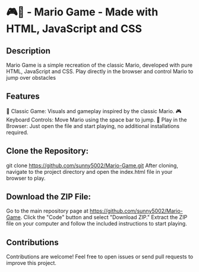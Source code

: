 # 🎮🍄 - Mario Game - Made with HTML, JavaScript and CSS
## Description
Mario Game is a simple recreation of the classic Mario, developed with pure HTML, JavaScript and CSS. Play directly in the browser and control Mario to jump over obstacles

## Features
🍄 Classic Game: Visuals and gameplay inspired by the classic Mario.
🎮 Keyboard Controls: Move Mario using the space bar to jump.
🚀 Play in the Browser: Just open the file and start playing, no additional installations required.

## Clone the Repository:


git clone https://github.com/sunny5002/Mario-Game.git
After cloning, navigate to the project directory and open the index.html file in your browser to play.

## Download the ZIP File:
Go to the main repository page at https://github.com/sunny5002/Mario-Game. Click the "Code" button and select "Download ZIP." Extract the ZIP file on your computer and follow the included instructions to start playing.

## Contributions
Contributions are welcome! Feel free to open issues or send pull requests to improve this project.
